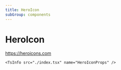 ```yaml
---
title: HeroIcon
subGroup: components
---
```


# HeroIcon

https://heroicons.com

<Demo src="./demos/demo1.tsx" />

```
<TsInfo src="./index.tsx" name="HeroIconProps" />
```

<TsInfo src="./index.tsx" name="HeroIconProps" />
